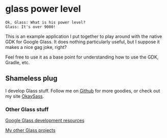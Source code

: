 # glass power level

	Ok, Glass: What is his power level?
	Glass: It's over 9000!

This is an example application I put together to play around with the native GDK for Google Glass. It does nothing particularly useful, but I suppose it makes a nice gag joke, right?

Feel free to use it as a base point for understanding how to use the GDK, Gradle, etc.

## Shameless plug

I develop Glass stuff. Follow me on [Github](https://github.com/jaxbot) for more goodies, or check out my site [OkaySass](http://okaysass.com/).

### Other Glass stuff

[Google Glass development resources](http://jaxbot.me/glassdev)

[My other Glass projects](https://github.com/search?q=%40jaxbot+glass)

